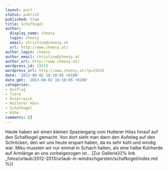 ```yaml
---
layout: post
status: publish
published: true
title: Schafkogel
author:
  display_name: cheesy
  login: cheesy
  email: christine@cheesy.at
  url: http://www.cheesy.at/
author_login: cheesy
author_email: christine@cheesy.at
author_url: http://www.cheesy.at/
wordpress_id: 19315
wordpress_url: http://www.cheesy.at/?p=19315
date: '2013-09-02 18:10:05 +0100'
date_gmt: '2013-09-02 16:10:05 +0100'
categories:
- Ausflug
- Tiere
- Österreich
- Hutterer Höss
- Schafkogel
- Kühe
comments: []
---
```

Heute haben wir einen kleinen Spaziergang vom Hutterer Höss hinauf auf den Schafkogel gemacht. Von dort sieht man dann den Aufstieg auf den Schröcken, den wir uns heute erspart haben, da es sehr kühl und windig war. Miku mussten wir nur einmal in Schach halten, als eine halbe Kuhherde auf Armlänge an uns vorbeigezogen ist...
[Zur Gallerie]({% link _fotos/urlaub/2012-2013/urlaub-in-windischgarsten/schafkogel/index.md %})
